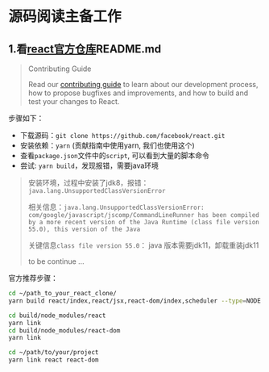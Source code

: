 # 源码阅读主备工作

## 1.看[react官方仓库](https://github.com/facebook/react)README.md

> Contributing Guide
> 
> Read our [contributing guide](https://legacy.reactjs.org/docs/how-to-contribute.html) to learn about our development process, how to propose bugfixes and improvements, and how to build and test your changes to React.

步骤如下：
+ 下载源码：`git clone https://github.com/facebook/react.git`
+ 安装依赖：`yarn` (贡献指南中使用yarn, 我们也使用这个)
+ 查看`package.json`文件中的`script`, 可以看到大量的脚本命令
+ 尝试: `yarn build`，发现报错，需要java环境

> 安装环境，过程中安装了jdk8，报错：`java.lang.UnsupportedClassVersionError`
> 
> 相关信息：`java.lang.UnsupportedClassVersionError: com/google/javascript/jscomp/CommandLineRunner has been compiled by a more recent version of the Java Runtime (class file version 55.0), this version of the Java `
>
> 关键信息`class file version 55.0`： java 版本需要jdk11，卸载重装jdk11
> 
> to be continue ...

官方推荐步骤：
```bash
cd ~/path_to_your_react_clone/
yarn build react/index,react/jsx,react-dom/index,scheduler --type=NODE

cd build/node_modules/react
yarn link
cd build/node_modules/react-dom
yarn link

cd ~/path/to/your/project
yarn link react react-dom
```
